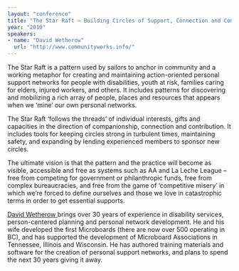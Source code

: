 ```yaml
---
layout: "conference"
title: "The Star Raft – Building Circles of Support, Connection and Commitment"
year: "2010"
speakers:
- name: "David Wetherow"
  url: "http://www.communityworks.info/"
---
```



The Star Raft is a pattern used by sailors to anchor in community and a
working metaphor for creating and maintaining action-oriented personal support
networks for people with disabilities, youth at risk, families caring for
elders, injured workers, and others. It includes patterns for discovering and
mobilizing a rich array of people, places and resources that appears when we
‘mine’ our own personal networks.

The Star Raft ‘follows the threads’ of individual interests, gifts and
capacities in the direction of companionship, connection and contribution. It
includes tools for keeping circles strong in turbulent times, maintaining
safety, and expanding by lending experienced members to sponsor new circles.

The ultimate vision is that the pattern and the practice will become as
visible, accessible and free as systems such as AA and La Leche League – free
from competing for government or philanthropic funds, free from complex
bureaucracies, and free from the game of ‘competitive misery’ in which we’re
forced to define ourselves and those we love in catastrophic terms in order to
get essential supports.

[ David Wetherow
](http://www.communityworks.info/)
brings over 30 years of experience in disability services, person-centered
planning and personal network development. He and his wife developed the first
Microboards (there are now over 500 operating in BC), and has supported the
development of Microboard Associations in Tennessee, Illinois and Wisconsin.
He has authored training materials and software for the creation of personal
support networks, and plans to spend the next 30 years giving it away.


[//]: # (Retrieved from https://web.archive.org/web/20210416135337/https://www.ideawave.ca/the-conference/the-star-raft-building-circles-of-support-connection-and-commitment)